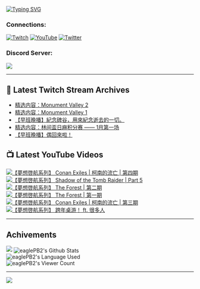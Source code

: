 <!--### Hello people, I'm EaglePB2 - The one who building something for fun 👋
Thank you for standby for this profile.   
The purpose of this profile is coming soon.   
You may come back later, as you wish if this readme.md is updated.   -->

<a href="https://git.io/typing-svg"><img src="https://readme-typing-svg.herokuapp.com?font=Fira+Code&duration=1000&pause=5000&vCenter=true&random=false&width=500&lines=%F0%9F%91%8B+Hello+Everyone%2C+I'm+EaglePB2.;%F0%9F%99%87+Thank+you+for+stopping+by+my+profile.+;%F0%9F%94%AD+%3D%3D%3D%3D+%F0%9F%94%AD;%F0%9F%91%8B+%E4%BD%A0%E5%A5%BD%EF%BC%8C%E6%AD%A1%E8%BF%8E%E4%BE%86%E5%88%B0%E6%88%91%E7%9A%84%E4%BB%A3%E7%A2%BC%E5%BA%AB%E3%80%82;%F0%9F%99%87+%E6%84%9F%E8%AC%9D%E5%89%8D%E4%BE%86%E5%8F%83%E8%A7%80%E5%B0%8F%E5%B1%8B+owo~" alt="Typing SVG" /></a>

### Connections:

[![Twitch](https://img.shields.io/badge/Twitch-9347FF?style=flat-square&logo=twitch&logoColor=white)](https://www.twitch.tv/eaglepb2)
[![YouTube](https://img.shields.io/badge/YouTube-%23FF0000.svg?style=flat-square&logo=YouTube&logoColor=white)](https://www.youtube.com/eaglepb2)
[![Twitter](https://img.shields.io/badge/Twitter-%231DA1F2.svg?style=flat-square&logo=Twitter&logoColor=white)](https://twitter.com/eaglepb2)

### Discord Server:

[![](https://invidget.switchblade.xyz/qKrub9b?theme=dark&language=ch)](https://discord.gg/qKrub9b)

---

## 👾 Latest Twitch Stream Archives
<!-- TWITCH:START -->
- [精选内容：Monument Valley 2](https://www.twitch.tv/videos/2023564979)
- [精选内容：Monument Valley 1](https://www.twitch.tv/videos/2023564980)
- [【早班晚播】紀念碑谷，用來紀念逝去的一切。](https://www.twitch.tv/videos/2023434213)
- [精选内容：林间盃日麻积分赛 —— 1月第一场](https://www.twitch.tv/videos/2023190517)
- [【早班晚播】偶回來啦！](https://www.twitch.tv/videos/2021451106)
<!-- TWITCH:END -->



## 📺 Latest YouTube Videos
<!-- YOUTUBE:START -->
<!-- YOUTUBE:END -->

<!-- BEGIN YOUTUBE-CARDS -->
<a href="https://www.youtube.com/watch?v=uYNAQzzDitk">
  <picture>
    <source media="(prefers-color-scheme: dark)" srcset="https://ytcards.demolab.com/?id=uYNAQzzDitk&title=%E3%80%90%E5%A4%A2%E6%83%B3%E5%95%93%E8%88%AA%E7%B3%BB%E5%88%97%E3%80%91+Conan+Exiles+%7C+%E6%9F%AF%E5%8D%97%E7%9A%84%E6%B5%81%E4%BA%A1+%7C+%E7%AC%AC%E5%9B%9B%E6%9C%9F&lang=zh&timestamp=1704607107&background_color=%230d1117&title_color=%23ffffff&stats_color=%23dedede&max_title_lines=1&width=250&border_radius=5&duration=10889">
    <img src="https://ytcards.demolab.com/?id=uYNAQzzDitk&title=%E3%80%90%E5%A4%A2%E6%83%B3%E5%95%93%E8%88%AA%E7%B3%BB%E5%88%97%E3%80%91+Conan+Exiles+%7C+%E6%9F%AF%E5%8D%97%E7%9A%84%E6%B5%81%E4%BA%A1+%7C+%E7%AC%AC%E5%9B%9B%E6%9C%9F&lang=zh&timestamp=1704607107&background_color=%23ffffff&title_color=%2324292f&stats_color=%2357606a&max_title_lines=1&width=250&border_radius=5&duration=10889" alt="【夢想啓航系列】 Conan Exiles | 柯南的流亡 | 第四期" title="【夢想啓航系列】 Conan Exiles | 柯南的流亡 | 第四期">
  </picture>
</a>
<a href="https://www.youtube.com/watch?v=bc2PhVA_Rls">
  <picture>
    <source media="(prefers-color-scheme: dark)" srcset="https://ytcards.demolab.com/?id=bc2PhVA_Rls&title=%E3%80%90%E5%A4%A2%E6%83%B3%E5%95%93%E8%88%AA%E7%B3%BB%E5%88%97%E3%80%91+Shadow+of+the+Tomb+Raider+%7C+Part+5&lang=zh&timestamp=1704533109&background_color=%230d1117&title_color=%23ffffff&stats_color=%23dedede&max_title_lines=1&width=250&border_radius=5&duration=33118">
    <img src="https://ytcards.demolab.com/?id=bc2PhVA_Rls&title=%E3%80%90%E5%A4%A2%E6%83%B3%E5%95%93%E8%88%AA%E7%B3%BB%E5%88%97%E3%80%91+Shadow+of+the+Tomb+Raider+%7C+Part+5&lang=zh&timestamp=1704533109&background_color=%23ffffff&title_color=%2324292f&stats_color=%2357606a&max_title_lines=1&width=250&border_radius=5&duration=33118" alt="【夢想啓航系列】 Shadow of the Tomb Raider | Part 5" title="【夢想啓航系列】 Shadow of the Tomb Raider | Part 5">
  </picture>
</a>
<a href="https://www.youtube.com/watch?v=ICfyhb1K-VI">
  <picture>
    <source media="(prefers-color-scheme: dark)" srcset="https://ytcards.demolab.com/?id=ICfyhb1K-VI&title=%E3%80%90%E5%A4%A2%E6%83%B3%E5%95%93%E8%88%AA%E7%B3%BB%E5%88%97%E3%80%91+The+Forest+%7C+%E7%AC%AC%E4%BA%8C%E6%9C%9F&lang=zh&timestamp=1704428375&background_color=%230d1117&title_color=%23ffffff&stats_color=%23dedede&max_title_lines=1&width=250&border_radius=5&duration=9016">
    <img src="https://ytcards.demolab.com/?id=ICfyhb1K-VI&title=%E3%80%90%E5%A4%A2%E6%83%B3%E5%95%93%E8%88%AA%E7%B3%BB%E5%88%97%E3%80%91+The+Forest+%7C+%E7%AC%AC%E4%BA%8C%E6%9C%9F&lang=zh&timestamp=1704428375&background_color=%23ffffff&title_color=%2324292f&stats_color=%2357606a&max_title_lines=1&width=250&border_radius=5&duration=9016" alt="【夢想啓航系列】 The Forest | 第二期" title="【夢想啓航系列】 The Forest | 第二期">
  </picture>
</a>
<a href="https://www.youtube.com/watch?v=yH5oB1XZ1dc">
  <picture>
    <source media="(prefers-color-scheme: dark)" srcset="https://ytcards.demolab.com/?id=yH5oB1XZ1dc&title=%E3%80%90%E5%A4%A2%E6%83%B3%E5%95%93%E8%88%AA%E7%B3%BB%E5%88%97%E3%80%91+The+Forest+%7C+%E7%AC%AC%E4%B8%80%E6%9C%9F&lang=zh&timestamp=1704353304&background_color=%230d1117&title_color=%23ffffff&stats_color=%23dedede&max_title_lines=1&width=250&border_radius=5&duration=26295">
    <img src="https://ytcards.demolab.com/?id=yH5oB1XZ1dc&title=%E3%80%90%E5%A4%A2%E6%83%B3%E5%95%93%E8%88%AA%E7%B3%BB%E5%88%97%E3%80%91+The+Forest+%7C+%E7%AC%AC%E4%B8%80%E6%9C%9F&lang=zh&timestamp=1704353304&background_color=%23ffffff&title_color=%2324292f&stats_color=%2357606a&max_title_lines=1&width=250&border_radius=5&duration=26295" alt="【夢想啓航系列】 The Forest | 第一期" title="【夢想啓航系列】 The Forest | 第一期">
  </picture>
</a>
<a href="https://www.youtube.com/watch?v=mkhJ1QE4GwA">
  <picture>
    <source media="(prefers-color-scheme: dark)" srcset="https://ytcards.demolab.com/?id=mkhJ1QE4GwA&title=%E3%80%90%E5%A4%A2%E6%83%B3%E5%95%93%E8%88%AA%E7%B3%BB%E5%88%97%E3%80%91+Conan+Exiles+%7C+%E6%9F%AF%E5%8D%97%E7%9A%84%E6%B5%81%E4%BA%A1+%7C+%E7%AC%AC%E4%B8%89%E6%9C%9F&lang=zh&timestamp=1704255188&background_color=%230d1117&title_color=%23ffffff&stats_color=%23dedede&max_title_lines=1&width=250&border_radius=5&duration=15459">
    <img src="https://ytcards.demolab.com/?id=mkhJ1QE4GwA&title=%E3%80%90%E5%A4%A2%E6%83%B3%E5%95%93%E8%88%AA%E7%B3%BB%E5%88%97%E3%80%91+Conan+Exiles+%7C+%E6%9F%AF%E5%8D%97%E7%9A%84%E6%B5%81%E4%BA%A1+%7C+%E7%AC%AC%E4%B8%89%E6%9C%9F&lang=zh&timestamp=1704255188&background_color=%23ffffff&title_color=%2324292f&stats_color=%2357606a&max_title_lines=1&width=250&border_radius=5&duration=15459" alt="【夢想啓航系列】 Conan Exiles | 柯南的流亡 | 第三期" title="【夢想啓航系列】 Conan Exiles | 柯南的流亡 | 第三期">
  </picture>
</a>
<a href="https://www.youtube.com/watch?v=bjSk_0jA-SQ">
  <picture>
    <source media="(prefers-color-scheme: dark)" srcset="https://ytcards.demolab.com/?id=bjSk_0jA-SQ&title=%E3%80%90%E5%A4%A2%E6%83%B3%E5%95%93%E8%88%AA%E7%B3%BB%E5%88%97%E3%80%91+%E8%B7%A8%E5%B9%B4%E6%A1%8C%E6%B8%B8%EF%BC%81+ft.+%E5%BE%88%E5%A4%9A%E4%BA%BA&lang=zh&timestamp=1704190697&background_color=%230d1117&title_color=%23ffffff&stats_color=%23dedede&max_title_lines=1&width=250&border_radius=5&duration=37776">
    <img src="https://ytcards.demolab.com/?id=bjSk_0jA-SQ&title=%E3%80%90%E5%A4%A2%E6%83%B3%E5%95%93%E8%88%AA%E7%B3%BB%E5%88%97%E3%80%91+%E8%B7%A8%E5%B9%B4%E6%A1%8C%E6%B8%B8%EF%BC%81+ft.+%E5%BE%88%E5%A4%9A%E4%BA%BA&lang=zh&timestamp=1704190697&background_color=%23ffffff&title_color=%2324292f&stats_color=%2357606a&max_title_lines=1&width=250&border_radius=5&duration=37776" alt="【夢想啓航系列】 跨年桌游！ ft. 很多人" title="【夢想啓航系列】 跨年桌游！ ft. 很多人">
  </picture>
</a>
<!-- END YOUTUBE-CARDS -->

---

## Achivements
[![](https://github-profile-trophy.vercel.app/?username=eaglepb2&theme=monokai&no-bg=true&&title=Repositories,Issues,Commit,MultiLanguage)](https://github.com/anuraghazra/github-readme-stats)
<img align="center" alt="eaglePB2's Github Stats" src="https://github-readme-stats.vercel.app/api?username=eaglePB2&show_icons=true&hide_border=true&theme=merko" />
<br>
<img align="center" alt="eaglePB2's Language Used" src="https://github-readme-stats.vercel.app/api/top-langs/?username=eaglePB2&show_icons=true&hide_border=true&theme=merko&layout=compact&langs_count=8" />
<br>
<img align="center" alt="eaglePB2's Viewer Count" src="https://visitcount.itsvg.in/api?id=eaglepb2&label=Profile%20Views&color=3&icon=5&pretty=true" />

<hr>

<!-- RANDOMQUOTE:START -->
![](https://quotes-github-readme.vercel.app/api?type=horizontal&theme=merko)
<!-- RANDOMQUOTE:END -->


<!--
       _____   _   _   _____       _____   _   _   ____   
      |_   _| | | | | |  ___|     |  ___| | \ | | |  _  \  
        | |   | |_| | | |___      | |___  |  \| | | | | | 
        | |   |  _  | |  ___|     |  ___| |     | | | | | 
        | |   | | | | | |___      | |___  | |\  | | |_| | 
        |_|   |_| |_| |_____|     |_____| |_| \_| |____ / 
      
-->
